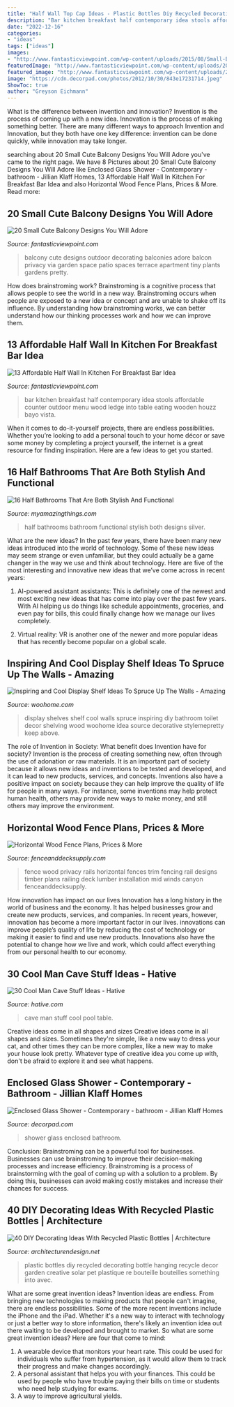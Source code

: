 ```yaml
---
title: "Half Wall Top Cap Ideas - Plastic Bottles Diy Recycled Decorating Bottle Hanging Recycle Decor Garden Creative Solar Pet Plastique Re Bouteille Bouteilles Something Into Avec"
description: "Bar kitchen breakfast half contemporary idea stools affordable counter outdoor menu wood ledge into table eating wooden houzz bayo vista"
date: "2022-12-16"
categories:
- "ideas"
tags: ["ideas"]
images:
- "http://www.fantasticviewpoint.com/wp-content/uploads/2015/08/Small-Balcony-Design-Pictures1.jpg"
featuredImage: "http://www.fantasticviewpoint.com/wp-content/uploads/2015/08/Small-Balcony-Design-Pictures1.jpg"
featured_image: "http://www.fantasticviewpoint.com/wp-content/uploads/2015/08/Small-Balcony-Design-Pictures1.jpg"
image: "https://cdn.decorpad.com/photos/2012/10/30/843e17231714.jpeg"
ShowToc: true
author: "Greyson Eichmann"
---
```



What is the difference between invention and innovation?
Invention is the process of coming up with a new idea. Innovation is the process of making something better. There are many different ways to approach Invention and Innovation, but they both have one key difference: invention can be done quickly, while innovation may take longer.

	

		
searching about 20 Small Cute Balcony Designs You Will Adore you've came to the right page. We have 8 Pictures about 20 Small Cute Balcony Designs You Will Adore like Enclosed Glass Shower - Contemporary - bathroom - Jillian Klaff Homes, 13 Affordable Half Wall In Kitchen For Breakfast Bar Idea and also Horizontal Wood Fence Plans, Prices &amp; More. Read more:
		
    
## 20 Small Cute Balcony Designs You Will Adore

<img loading=lazy src="http://www.fantasticviewpoint.com/wp-content/uploads/2015/08/Small-Balcony-Design-Pictures1.jpg" onerror="this.onerror=null;this.src='https://tse1.mm.bing.net/th?id=OIP.W_bDd8VwaWejfaWxTi7dCAHaK0&amp;pid=15.1';" alt="20 Small Cute Balcony Designs You Will Adore">

_Source: fantasticviewpoint.com_

>balcony cute designs outdoor decorating balconies adore balcon privacy via garden space patio spaces terrace apartment tiny plants gardens pretty. 

	

How does brainstroming work?
Brainstroming is a cognitive process that allows people to see the world in a new way. Brainstroming occurs when people are exposed to a new idea or concept and are unable to shake off its influence. By understanding how brainstroming works, we can better understand how our thinking processes work and how we can improve them.

    
## 13 Affordable Half Wall In Kitchen For Breakfast Bar Idea

<img loading=lazy src="http://www.fantasticviewpoint.com/wp-content/uploads/2016/08/Wonderful-Rustic-Kitchen-Menu-Decorating-Ideas-Gallery-in-Kitchen-Contemporary-design-ideas--634x957.jpg" onerror="this.onerror=null;this.src='https://tse1.mm.bing.net/th?id=OIP.l0prAXd_EC8IX7LezeCtUQHaLL&amp;pid=15.1';" alt="13 Affordable Half Wall In Kitchen For Breakfast Bar Idea">

_Source: fantasticviewpoint.com_

>bar kitchen breakfast half contemporary idea stools affordable counter outdoor menu wood ledge into table eating wooden houzz bayo vista. 

	

When it comes to do-it-yourself projects, there are endless possibilities. Whether you’re looking to add a personal touch to your home décor or save some money by completing a project yourself, the internet is a great resource for finding inspiration. Here are a few ideas to get you started.

    
## 16 Half Bathrooms That Are Both Stylish And Functional

<img loading=lazy src="http://myamazingthings.com/wp-content/uploads/2016/12/silver.jpg" onerror="this.onerror=null;this.src='https://tse4.mm.bing.net/th?id=OIP.u_OutQajsrjcBYVqYw13ogHaLG&amp;pid=15.1';" alt="16 Half Bathrooms That Are Both Stylish And Functional">

_Source: myamazingthings.com_

>half bathrooms bathroom functional stylish both designs silver. 

	

What are the new ideas?
In the past few years, there have been many new ideas introduced into the world of technology. Some of these new ideas may seem strange or even unfamiliar, but they could actually be a game changer in the way we use and think about technology. Here are five of the most interesting and innovative new ideas that we’ve come across in recent years:
1. AI-powered assistant assistants: This is definitely one of the newest and most exciting new ideas that has come into play over the past few years. With AI helping us do things like schedule appointments, groceries, and even pay for bills, this could finally change how we manage our lives completely.

2. Virtual reality: VR is another one of the newer and more popular ideas that has recently become popular on a global scale.

    
## Inspiring And Cool Display Shelf Ideas To Spruce Up The Walls - Amazing

<img loading=lazy src="http://www.woohome.com/wp-content/uploads/2015/11/display-shelves-woohome-20.jpg" onerror="this.onerror=null;this.src='https://tse2.mm.bing.net/th?id=OIP.l3Fkk1y62sBXWX-uzsqMdQHaJ4&amp;pid=15.1';" alt="Inspiring and Cool Display Shelf Ideas To Spruce Up The Walls - Amazing">

_Source: woohome.com_

>display shelves shelf cool walls spruce inspiring diy bathroom toilet decor shelving wood woohome idea source decorative stylemepretty keep above. 

	

The role of Invention in Society: What benefit does Invention have for society?
Invention is the process of creating something new, often through the use of adonation or raw materials. It is an important part of society because it allows new ideas and inventions to be tested and developed, and it can lead to new products, services, and concepts. Inventions also have a positive impact on society because they can help improve the quality of life for people in many ways. For instance, some inventions may help protect human health, others may provide new ways to make money, and still others may improve the environment.

    
## Horizontal Wood Fence Plans, Prices &amp; More

<img loading=lazy src="https://fenceanddecksupply.com/wp-content/uploads/2016/06/wood-lumber-fencing-001.jpg" onerror="this.onerror=null;this.src='https://tse3.mm.bing.net/th?id=OIP.fAYl7-4hOOmzXO6PR0geOwHaFj&amp;pid=15.1';" alt="Horizontal Wood Fence Plans, Prices &amp; More">

_Source: fenceanddecksupply.com_

>fence wood privacy rails horizontal fences trim fencing rail designs timber plans railing deck lumber installation mid winds canyon fenceanddecksupply. 

	

How innovation has impact on our lives
Innovation has a long history in the world of business and the economy. It has helped businesses grow and create new products, services, and companies. In recent years, however, innovation has become a more important factor in our lives. innovations can improve people’s quality of life by reducing the cost of technology or making it easier to find and use new products. Innovations also have the potential to change how we live and work, which could affect everything from our personal health to our economy.

    
## 30 Cool Man Cave Stuff Ideas - Hative

<img loading=lazy src="https://hative.com/wp-content/uploads/2015/06/man-cave-stuff/11-man-cave-stuff-ideas.jpg" onerror="this.onerror=null;this.src='https://tse4.mm.bing.net/th?id=OIP.EVt6knvHSzmNBS0y_ipfMQHaFj&amp;pid=15.1';" alt="30 Cool Man Cave Stuff Ideas - Hative">

_Source: hative.com_

>cave man stuff cool pool table. 

	

Creative ideas come in all shapes and sizes
Creative ideas come in all shapes and sizes. Sometimes they're simple, like a new way to dress your cat, and other times they can be more complex, like a new way to make your house look pretty. Whatever type of creative idea you come up with, don't be afraid to explore it and see what happens.

    
## Enclosed Glass Shower - Contemporary - Bathroom - Jillian Klaff Homes

<img loading=lazy src="https://cdn.decorpad.com/photos/2012/10/30/843e17231714.jpeg" onerror="this.onerror=null;this.src='https://tse4.mm.bing.net/th?id=OIP.c8iNKYFYz6ADb8Ix4w8iWAHaLH&amp;pid=15.1';" alt="Enclosed Glass Shower - Contemporary - bathroom - Jillian Klaff Homes">

_Source: decorpad.com_

>shower glass enclosed bathroom. 

	

Conclusion: Brainstroming can be a powerful tool for businesses.
Businesses can use brainstroming to improve their decision-making processes and increase efficiency. Brainstroming is a process of brainstorming with the goal of coming up with a solution to a problem. By doing this, businesses can avoid making costly mistakes and increase their chances for success.

    
## 40 DIY Decorating Ideas With Recycled Plastic Bottles | Architecture

<img loading=lazy src="http://cdn.architecturendesign.net/wp-content/uploads/2014/09/DIY-Plastic-Bottles-ideas-20.jpg" onerror="this.onerror=null;this.src='https://tse2.mm.bing.net/th?id=OIP.O4khexyC2Pp1s2suZsFxdQHaJ5&amp;pid=15.1';" alt="40 DIY Decorating Ideas With Recycled Plastic Bottles | Architecture">

_Source: architecturendesign.net_

>plastic bottles diy recycled decorating bottle hanging recycle decor garden creative solar pet plastique re bouteille bouteilles something into avec. 

	

What are some great invention ideas?
Invention ideas are endless. From bringing new technologies to making products that people can't imagine, there are endless possibilities. Some of the more recent inventions include the iPhone and the iPad. Whether it's a new way to interact with technology or just a better way to store information, there's likely an invention idea out there waiting to be developed and brought to market. So what are some great invention ideas? Here are four that come to mind: 
1) A wearable device that monitors your heart rate. This could be used for individuals who suffer from hypertension, as it would allow them to track their progress and make changes accordingly. 
2) A personal assistant that helps you with your finances. This could be used by people who have trouble paying their bills on time or students who need help studying for exams. 
3) A way to improve agricultural yields.

